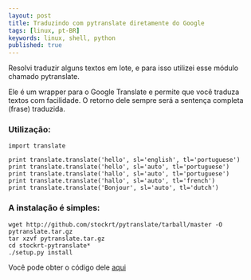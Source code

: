 ```yaml
---
layout: post
title: Traduzindo com pytranslate diretamente do Google
tags: [linux, pt-BR]
keywords: linux, shell, python
published: true
---
```

Resolvi traduzir alguns textos em lote, e para isso utilizei esse módulo
chamado pytranslate.

Ele é um wrapper para o Google Translate e permite que você traduza textos com
facilidade. O retorno dele sempre será a sentença completa (frase) traduzida.

### Utilização:

    import translate

    print translate.translate('hello', sl='english', tl='portuguese')
    print translate.translate('hello', sl='auto', tl='portuguese')
    print translate.translate('hallo', sl='auto', tl='portuguese')
    print translate.translate('hallo', sl='auto', tl='french')
    print translate.translate('Bonjour', sl='auto', tl='dutch')

### A instalação é simples:

    wget http://github.com/stockrt/pytranslate/tarball/master -O pytranslate.tar.gz
    tar xzvf pytranslate.tar.gz
    cd stockrt-pytranslate*
    ./setup.py install

Você pode obter o código dele [aqui](http://github.com/stockrt/pytranslate)
